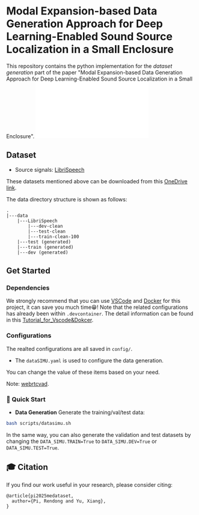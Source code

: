 # Modal Expansion-based Data Generation Approach for Deep Learning-Enabled Sound Source Localization in a Small Enclosure
This repository contains the python implementation for the *dataset generation* part of the paper  "Modal Expansion-based Data Generation Approach for Deep Learning-Enabled Sound Source Localization in a Small Enclosure".
![related work](/asset/sanky.pdf)

## Dataset
- Source signals: [LibriSpeech](https://www.openslr.org/12/)

These datasets mentioned above can be downloaded from this [OneDrive link](https://connectpolyu-my.sharepoint.com/:f:/g/personal/22123553r_connect_polyu_hk/EgHVOLP0P8VMvVoZ5DNWYCkBCUWYkaa93QJGnw-Glx4Qlw?e=Zs8iOB).

The data directory structure is shown as follows:

```
.
|---data
    |---LibriSpeech
        |---dev-clean
        |---test-clean
        |---train-clean-100
    |---test (generated)
    |---train (generated)
    |---dev (generated)
```

## Get Started
### Dependencies
We strongly recommend that you can use [VSCode](https://code.visualstudio.com/) and [Docker](https://www.docker.com/) for this project, it can save you much time😁! Note that the related configurations has already been within `.devcontainer`. The detail information can be found in this [Tutorial_for_Vscode&Dokcer](https://github.com/Devin-Pi/Tutorial_for_VScode_Docker).

### Configurations
The realted configurations are all saved in `config/`.
- The `dataSIMU.yaml` is used to configure the data generation.

You can change the value of these items based on your need.

Note: [webrtcvad](https://github.com/wiseman/py-webrtcvad).

### 🚀 Quick Start
- **Data Generation**
Generate the training/val/test data:
```bash
bash scripts/datasimu.sh
```
In the same way, you can also generate the validation and test datasets by changing the `DATA_SIMU.TRAIN=True` to `DATA_SIMU.DEV=True` or `DATA_SIMU.TEST=True`.



## 🎓 Citation
If you find our work useful in your research, please consider citing:
```
@article{pi2025medataset,
  author={Pi, Rendong and Yu, Xiang},
}
```